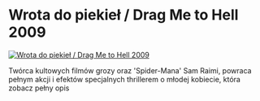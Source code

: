 Wrota do piekieł / Drag Me to Hell 2009 
=============
[![Wrota do piekieł / Drag Me to Hell 2009 ](http://vidos.pl/images/player.gif)](http://vidos.pl/wrota-do-piekiel-drag-me-to-hell-2009)

 Twórca kultowych filmów grozy oraz 'Spider-Mana' Sam Raimi, powraca pełnym akcji i efektów specjalnych thrillerem o młodej kobiecie, która zobacz pełny opis
